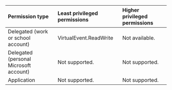 |Permission type|Least privileged permissions|Higher privileged permissions|
|:---|:---|:---|
|Delegated (work or school account)|VirtualEvent.ReadWrite|Not available.|
|Delegated (personal Microsoft account)|Not supported.|Not supported.|
|Application|Not supported.|Not supported.|